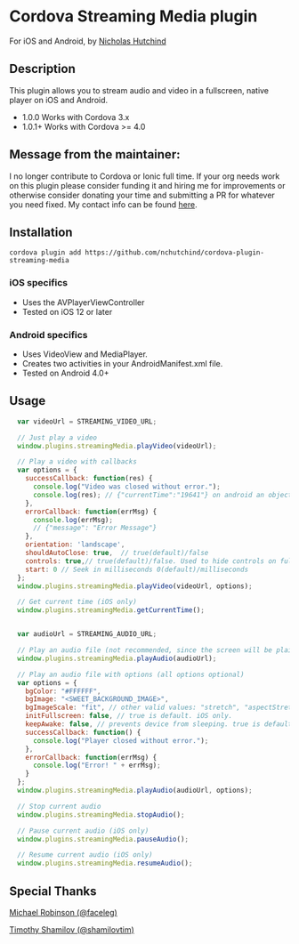 # Cordova Streaming Media plugin

For iOS and Android, by [Nicholas Hutchind](https://github.com/nchutchind)

## Description

This plugin allows you to stream audio and video in a fullscreen, native player on iOS and Android.

* 1.0.0 Works with Cordova 3.x
* 1.0.1+ Works with Cordova >= 4.0

## Message from the maintainer:

I no longer contribute to Cordova or Ionic full time. If your org needs work on this plugin please consider funding it and hiring me for improvements or otherwise consider donating your time and submitting a PR for whatever you need fixed. My contact info can be found [here](https://github.com/shamilovtim). 

## Installation

```
cordova plugin add https://github.com/nchutchind/cordova-plugin-streaming-media
```

### iOS specifics
* Uses the AVPlayerViewController
* Tested on iOS 12 or later

### Android specifics
* Uses VideoView and MediaPlayer.
* Creates two activities in your AndroidManifest.xml file.
* Tested on Android 4.0+

## Usage

```javascript
  var videoUrl = STREAMING_VIDEO_URL;

  // Just play a video
  window.plugins.streamingMedia.playVideo(videoUrl);

  // Play a video with callbacks
  var options = {
    successCallback: function(res) {
      console.log("Video was closed without error.");
      console.log(res); // {"currentTime":"19641"} on android an object is returned with current time
    },
    errorCallback: function(errMsg) {
      console.log(errMsg); 
      // {"message": "Error Message"}
    },
    orientation: 'landscape',
    shouldAutoClose: true,  // true(default)/false
    controls: true,// true(default)/false. Used to hide controls on fullscreen,
    start: 0 // Seek in milliseconds 0(default)/milliseconds
  };
  window.plugins.streamingMedia.playVideo(videoUrl, options);

  // Get current time (iOS only)
  window.plugins.streamingMedia.getCurrentTime();  


  var audioUrl = STREAMING_AUDIO_URL;

  // Play an audio file (not recommended, since the screen will be plain black)
  window.plugins.streamingMedia.playAudio(audioUrl);

  // Play an audio file with options (all options optional)
  var options = {
    bgColor: "#FFFFFF",
    bgImage: "<SWEET_BACKGROUND_IMAGE>",
    bgImageScale: "fit", // other valid values: "stretch", "aspectStretch"
    initFullscreen: false, // true is default. iOS only.
    keepAwake: false, // prevents device from sleeping. true is default. Android only.
    successCallback: function() {
      console.log("Player closed without error.");
    },
    errorCallback: function(errMsg) {
      console.log("Error! " + errMsg);
    }
  };
  window.plugins.streamingMedia.playAudio(audioUrl, options);

  // Stop current audio
  window.plugins.streamingMedia.stopAudio();

  // Pause current audio (iOS only)
  window.plugins.streamingMedia.pauseAudio();

  // Resume current audio (iOS only)
  window.plugins.streamingMedia.resumeAudio();  

```

## Special Thanks

[Michael Robinson (@faceleg)](https://github.com/faceleg)

[Timothy Shamilov (@shamilovtim)](https://github.com/shamilovtim)

